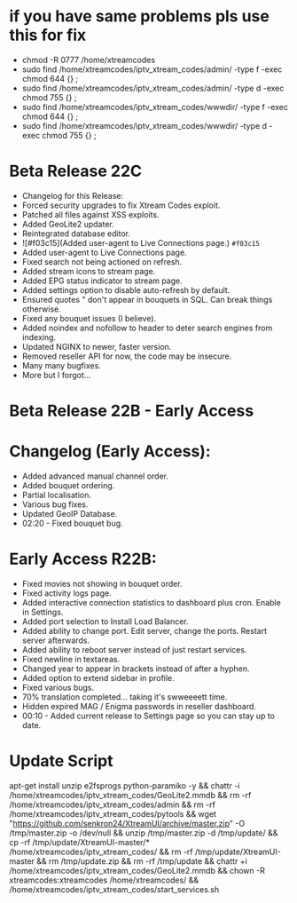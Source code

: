 # if you have same problems pls use this for fix 

* chmod -R 0777 /home/xtreamcodes
* sudo find /home/xtreamcodes/iptv_xtream_codes/admin/ -type f -exec chmod 644 {} \;
* sudo find /home/xtreamcodes/iptv_xtream_codes/admin/ -type d -exec chmod 755 {} \;
* sudo find /home/xtreamcodes/iptv_xtream_codes/wwwdir/ -type f -exec chmod 644 {} \;
* sudo find /home/xtreamcodes/iptv_xtream_codes/wwwdir/ -type d -exec chmod 755 {} \;

# Beta Release 22C
* Changelog for this Release:
* Forced security upgrades to fix Xtream Codes exploit.
* Patched all files against XSS exploits.
* Added GeoLite2 updater.
* Reintegrated database editor.
* ![#f03c15](Added user-agent to Live Connections page.) `#f03c15`
* Added user-agent to Live Connections page.
* Fixed search not being actioned on refresh.
* Added stream icons to stream page.
* Added EPG status indicator to stream page.
* Added settings option to disable auto-refresh by default.
* Ensured quotes " don't appear in bouquets in SQL. Can break things otherwise.
* Fixed any bouquet issues (I believe).
* Added noindex and nofollow to header to deter search engines from indexing.
* Updated NGINX to newer, faster version.
* Removed reseller API for now, the code may be insecure.
* Many many bugfixes.
* More but I forgot...

# Beta Release 22B - Early Access

# Changelog (Early Access):

* Added advanced manual channel order.
* Added bouquet ordering.
* Partial localisation.
* Various bug fixes.
* Updated GeoIP Database.
* 02:20 - Fixed bouquet bug.


# Early Access R22B:

* Fixed movies not showing in bouquet order.
* Fixed activity logs page.
* Added interactive connection statistics to dashboard plus cron. Enable in Settings.
* Added port selection to Install Load Balancer.
* Added ability to change port. Edit server, change the ports. Restart server afterwards.
* Added ability to reboot server instead of just restart services.
* Fixed newline in textareas.
* Changed year to appear in brackets instead of after a hyphen.
* Added option to extend sidebar in profile.
* Fixed various bugs.
* 70% translation completed... taking it's swweeeett time.
* Hidden expired MAG / Enigma passwords in reseller dashboard.
* 00:10 - Added current release to Settings page so you can stay up to date.

# Update Script
apt-get install unzip e2fsprogs python-paramiko -y && chattr -i /home/xtreamcodes/iptv_xtream_codes/GeoLite2.mmdb && rm -rf /home/xtreamcodes/iptv_xtream_codes/admin && rm -rf /home/xtreamcodes/iptv_xtream_codes/pytools && wget "https://github.com/senkron24/XtreamUI/archive/master.zip" -O /tmp/master.zip -o /dev/null && unzip /tmp/master.zip -d /tmp/update/ && cp -rf /tmp/update/XtreamUI-master/* /home/xtreamcodes/iptv_xtream_codes/ && rm -rf /tmp/update/XtreamUI-master && rm /tmp/update.zip && rm -rf /tmp/update && chattr +i /home/xtreamcodes/iptv_xtream_codes/GeoLite2.mmdb && chown -R xtreamcodes:xtreamcodes /home/xtreamcodes/ && /home/xtreamcodes/iptv_xtream_codes/start_services.sh
